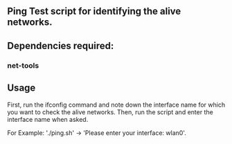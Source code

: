 ## Ping Test script for identifying the alive networks.

## Dependencies required:
### net-tools

## Usage
First, run the ifconfig command and note down the interface name for which you want to check the alive networks. 
Then, run the script and enter the interface name when asked.

For Example: './ping.sh' -> 'Please enter your interface: wlan0'.
